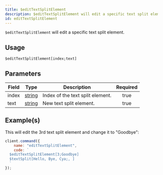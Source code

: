 ```yaml
---
title: $editTextSplitElement
description: $editTextSplitElement will edit a specific text split element.
id: editTextSplitElement
---
```


`$editTextSplitElement` will edit a specific text split element.

## Usage

```aoi
$editTextSplitElement[index;text]
```

## Parameters

| Field | Type                                                                                              | Description                      | Required |
| ----- | ------------------------------------------------------------------------------------------------- | -------------------------------- | :------: |
| index | [string](https://developer.mozilla.org/en-US/docs/Web/JavaScript/Reference/Global_Objects/String) | Index of the text split element. |   true   |
| text  | [string](https://developer.mozilla.org/en-US/docs/Web/JavaScript/Reference/Global_Objects/String) | New text split element.          |   true   |

## Example(s)

This will edit the 3rd text split element and change it to "Goodbye":

```javascript
client.command({
    name: "editTextSplitElement",
    code: `
  $editTextSplitElement[3;Goodbye]
  $textSplit[Hello, Bye, Cya;, ]
  `
});
```

